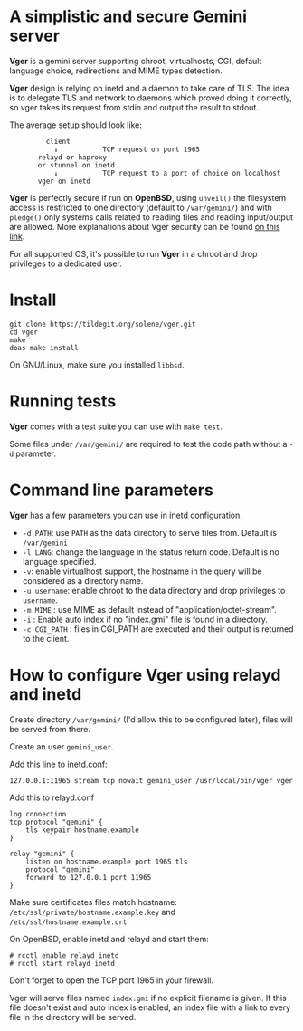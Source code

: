 # A simplistic and secure Gemini server

**Vger** is a gemini server supporting chroot, virtualhosts, CGI,
default language choice, redirections and MIME types detection.

**Vger** design is relying on inetd and a daemon to take care of
TLS.  The idea is to delegate TLS and network to daemons which
proved doing it correctly, so vger takes its request from stdin and
output the result to stdout.

The average setup should look like:

```
         client
           ↓           TCP request on port 1965
       relayd or haproxy
       or stunnel on inetd
           ↓           TCP request to a port of choice on localhost
       vger on inetd
```

**Vger** is perfectly secure if run on **OpenBSD**, using `unveil()`
the filesystem access is restricted to one directory (default to
`/var/gemini/`) and with `pledge()` only systems calls related to
reading files and reading input/output are allowed. More explanations
about Vger security can be found
[on this link](https://dataswamp.org/~solene/2021-01-14-vger-security.html).

For all supported OS, it's possible to run **Vger** in a chroot
and drop privileges to a dedicated user.


# Install

```
git clone https://tildegit.org/solene/vger.git
cd vger
make
doas make install
```

On GNU/Linux, make sure you installed `libbsd`.

# Running tests

**Vger** comes with a test suite you can use with `make test`.

Some files under `/var/gemini/` are required to test the code path
without a `-d` parameter.


# Command line parameters

**Vger**  has a few parameters you can use in inetd configuration.

- `-d PATH`: use `PATH` as the data directory to serve files from. Default is `/var/gemini`
- `-l LANG`: change the language in the status return code. Default is no language specified.
- `-v`: enable virtualhost support, the hostname in the query will be considered as a directory name.
- `-u username`: enable chroot to the data directory and drop privileges to `username`.
- `-m MIME` : use MIME as default instead of "application/octet-stream".
- `-i` : Enable auto index if no "index.gmi" file is found in a directory.
- `-c CGI_PATH` : files in CGI_PATH are executed and their output is returned to the client.


# How to configure Vger using relayd and inetd

Create directory `/var/gemini/` (I'd allow this to be configured
later), files will be served from there.

Create an user `gemini_user`.

Add this line to inetd.conf:

```
127.0.0.1:11965 stream tcp nowait gemini_user /usr/local/bin/vger vger
```

Add this to relayd.conf
```
log connection
tcp protocol "gemini" {
    tls keypair hostname.example
}

relay "gemini" {
    listen on hostname.example port 1965 tls
    protocol "gemini"
    forward to 127.0.0.1 port 11965
}
```

Make sure certificates files match hostname:
`/etc/ssl/private/hostname.example.key` and
`/etc/ssl/hostname.example.crt`.

On OpenBSD, enable inetd and relayd and start them:
```
# rcctl enable relayd inetd
# rcctl start relayd inetd
```

Don't forget to open the TCP port 1965 in your firewall.

Vger will serve files named `index.gmi` if no explicit filename is given.
If this file doesn't exist and auto index is enabled, an index file
with a link to every file in the directory will be served.
